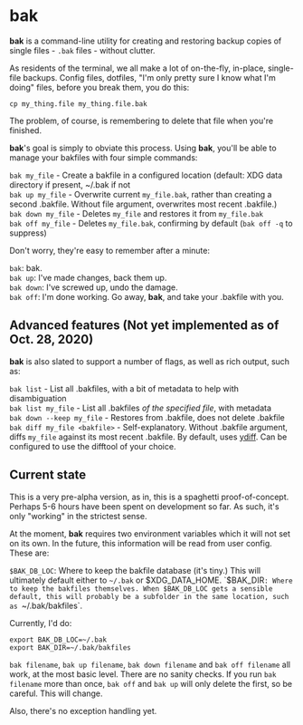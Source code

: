 # bak

**bak** is a command-line utility for creating and restoring backup copies of single files - `.bak` files - without clutter.

As residents of the terminal, we all make a lot of on-the-fly, in-place, single-file backups. Config files, dotfiles, "I'm only pretty sure I know what I'm doing" files, before you break them, you do this:

`cp my_thing.file my_thing.file.bak`

The problem, of course, is remembering to delete that file when you're finished.

**bak**'s goal is simply to obviate this process. Using **bak**, you'll be able to manage your bakfiles with four simple commands:

`bak my_file` - Create a bakfile in a configured location (default: XDG data directory if present, ~/.bak if not  
`bak up my_file` - Overwrite current `my_file.bak`, rather than creating a second .bakfile. Without file argument, overwrites most recent .bakfile.)  
`bak down my_file` - Deletes `my_file` and restores it from `my_file.bak`  
`bak off my_file` - Deletes `my_file.bak`, confirming by default (`bak off -q` to suppress)

Don't worry, they're easy to remember after a minute:

`bak`: bak.  
`bak up`: I've made changes, back them up.  
`bak down`: I've screwed up, undo the damage.  
`bak off`: I'm done working. Go away, **bak**, and take your .bakfile with you.

## Advanced features (Not yet implemented as of Oct. 28, 2020)
**bak** is also slated to support a number of flags, as well as rich output, such as:

`bak list` - List all .bakfiles, with a bit of metadata to help with disambiguation  
`bak list my_file` - List all .bakfiles *of the specified file*, with metadata  
`bak down --keep my_file` - Restores from .bakfile, does not delete .bakfile  
`bak diff my_file <bakfile>` - Self-explanatory. Without .bakfile argument, diffs `my_file` against its most recent .bakfile. By default, uses [ydiff](https://github.com/ymattw/ydiff). Can be configured to use the difftool of your choice.

## Current state
This is a very pre-alpha version, as in, this is a spaghetti proof-of-concept. Perhaps 5-6 hours have been spent on development so far. As such, it's only "working" in the strictest sense.

At the moment, **bak** requires two environment variables which it will not set on its own. In the future, this information will be read from user config. These are:

`$BAK_DB_LOC`: Where to keep the bakfile database (it's tiny.) This will ultimately default either to `~/.bak` or $XDG_DATA_HOME.  
`$BAK_DIR`: Where to keep the bakfiles themselves. When $BAK_DB_LOC gets a sensible default, this will probably be a subfolder in the same location, such as `~/.bak/bakfiles`.

Currently, I'd do:

```
export BAK_DB_LOC=~/.bak
export BAK_DIR=~/.bak/bakfiles
```

`bak filename`, `bak up filename`, `bak down filename` and `bak off filename` all work, at the most basic level. There are no sanity checks. If you run `bak filename` more than once, `bak off` and `bak up` will only delete the first, so be careful. This will change.

Also, there's no exception handling yet.
